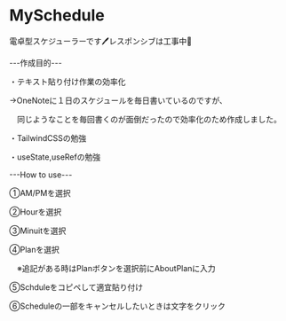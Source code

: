 # MySchedule
電卓型スケジューラーです🖊️レスポンシブは工事中🚨

---作成目的---

・テキスト貼り付け作業の効率化

→OneNoteに１日のスケジュールを毎日書いているのですが、

　同じようなことを毎回書くのが面倒だったので効率化のため作成しました。
 
・TailwindCSSの勉強

・useState,useRefの勉強


---How to use---

①AM/PMを選択

②Hourを選択

③Minuitを選択

④Planを選択

　※追記がある時はPlanボタンを選択前にAboutPlanに入力
 
⑤Schduleをコピペして適宜貼り付け

⑥Scheduleの一部をキャンセルしたいときは文字をクリック

